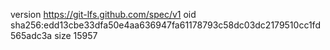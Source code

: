 version https://git-lfs.github.com/spec/v1
oid sha256:edd13cbe33dfa50e4aa636947fa61178793c58dc03dc2179510cc1fd565adc3a
size 15957
